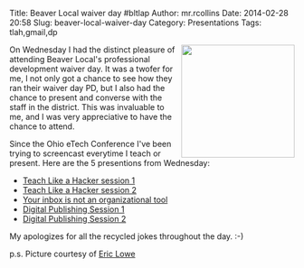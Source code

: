 Title: Beaver Local waiver day #bltlap
Author: mr.rcollins
Date: 2014-02-28 20:58
Slug: beaver-local-waiver-day
Category: Presentations
Tags: tlah,gmail,dp

<img
src='http://cdn.ryancollins.org/pics/2014/BeaverLocal-presenting.jpg'
width=200 align=right>On Wednesday I had the distinct pleasure of
attending Beaver Local's professional development waiver day. It was a
twofer for me, I not only got a chance to see how they ran their waiver
day PD, but I also had the
chance to present and converse with the staff in the district. This was
invaluable to me, and I was very appreciative to have the chance to
attend.

Since the Ohio eTech Conference I've been trying to screencast everytime
I teach or present. Here are the 5 presentions from Wednesday:

* [Teach Like a Hacker session 1](http://cdn.ryancollins.org/movies/2014/tlah01.mp4)
* [Teach Like a Hacker session 2](http://cdn.ryancollins.org/movies/2014/tlah02.mp4)
* [Your inbox is not an organizational tool](http://cdn.ryancollins.org/movies/2014/inbox01.mp4)
* [Digital Publishing Session 1](http://cdn.ryancollins.org/movies/2014/dp01.mp4)
* [Digital Publishing Session 2](http://cdn.ryancollins.org/movies/2014/dp02.mp4)

My apologizes for all the recycled jokes throughout the day. :-)

p.s. Picture courtesy of [Eric Lowe](https://twitter.com/Ericlowe21/status/438682163622715392/photo/1)
